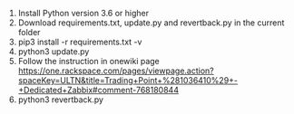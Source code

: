 1. Install Python version 3.6 or higher
2. Download requirements.txt, update.py and revertback.py in the current folder
3. pip3 install -r requirements.txt -v
4. python3 update.py
5. Follow the instruction in onewiki page https://one.rackspace.com/pages/viewpage.action?spaceKey=ULTN&title=Trading+Point+%281036410%29+-+Dedicated+Zabbix#comment-768180844
6. python3 revertback.py
